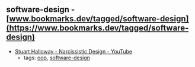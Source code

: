software-design - [www.bookmarks.dev/tagged/software-design](https://www.bookmarks.dev/tagged/software-design)
---
* [Stuart Halloway - Narcissistic Design - YouTube](https://www.youtube.com/watch?v=LEZv-kQUSi4)
    * tags: [oop](../tags/oop.md), [software-design](../tags/software-design.md)

